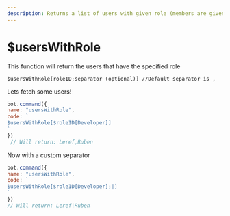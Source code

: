 ```yaml
---
description: Returns a list of users with given role (members are given from the cache.)
---
```


# $usersWithRole

This function will return the users that have the specified role

```text
$usersWithRole[roleID;separator (optional)] //Default separator is ,
```

Lets fetch some users!

```javascript
bot.command({
name: "usersWithRole",
code: `
$usersWithRole[$roleID[Developer]]
`
})
 // Will return: Leref,Ruben
```

Now with a custom separator

```javascript
bot.command({
name: "usersWithRole",
code: `
$usersWithRole[$roleID[Developer];|] 
`
})
// Will return: Leref|Ruben
```


